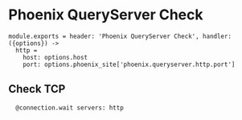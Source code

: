 
# Phoenix QueryServer Check

    module.exports = header: 'Phoenix QueryServer Check', handler: ({options}) ->
      http =
        host: options.host
        port: options.phoenix_site['phoenix.queryserver.http.port']

## Check TCP

      @connection.wait servers: http
